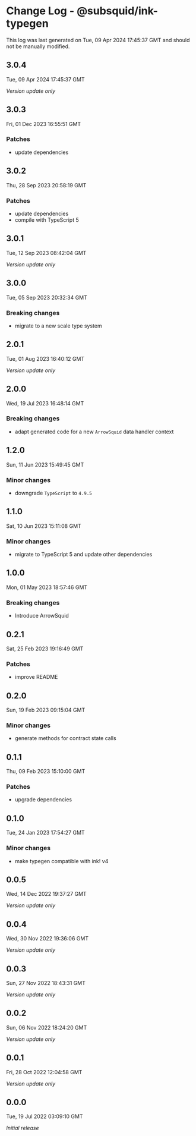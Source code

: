# Change Log - @subsquid/ink-typegen

This log was last generated on Tue, 09 Apr 2024 17:45:37 GMT and should not be manually modified.

## 3.0.4
Tue, 09 Apr 2024 17:45:37 GMT

_Version update only_

## 3.0.3
Fri, 01 Dec 2023 16:55:51 GMT

### Patches

- update dependencies

## 3.0.2
Thu, 28 Sep 2023 20:58:19 GMT

### Patches

- update dependencies
- compile with TypeScript 5

## 3.0.1
Tue, 12 Sep 2023 08:42:04 GMT

_Version update only_

## 3.0.0
Tue, 05 Sep 2023 20:32:34 GMT

### Breaking changes

- migrate to a new scale type system

## 2.0.1
Tue, 01 Aug 2023 16:40:12 GMT

_Version update only_

## 2.0.0
Wed, 19 Jul 2023 16:48:14 GMT

### Breaking changes

- adapt generated code for a new `ArrowSquid` data handler context

## 1.2.0
Sun, 11 Jun 2023 15:49:45 GMT

### Minor changes

- downgrade `TypeScript` to `4.9.5`

## 1.1.0
Sat, 10 Jun 2023 15:11:08 GMT

### Minor changes

- migrate to TypeScript 5 and update other dependencies

## 1.0.0
Mon, 01 May 2023 18:57:46 GMT

### Breaking changes

- Introduce ArrowSquid

## 0.2.1
Sat, 25 Feb 2023 19:16:49 GMT

### Patches

- improve README

## 0.2.0
Sun, 19 Feb 2023 09:15:04 GMT

### Minor changes

- generate methods for contract state calls

## 0.1.1
Thu, 09 Feb 2023 15:10:00 GMT

### Patches

- upgrade dependencies

## 0.1.0
Tue, 24 Jan 2023 17:54:27 GMT

### Minor changes

- make typegen compatible with ink! v4

## 0.0.5
Wed, 14 Dec 2022 19:37:27 GMT

_Version update only_

## 0.0.4
Wed, 30 Nov 2022 19:36:06 GMT

_Version update only_

## 0.0.3
Sun, 27 Nov 2022 18:43:31 GMT

_Version update only_

## 0.0.2
Sun, 06 Nov 2022 18:24:20 GMT

_Version update only_

## 0.0.1
Fri, 28 Oct 2022 12:04:58 GMT

_Version update only_

## 0.0.0
Tue, 19 Jul 2022 03:09:10 GMT

_Initial release_

